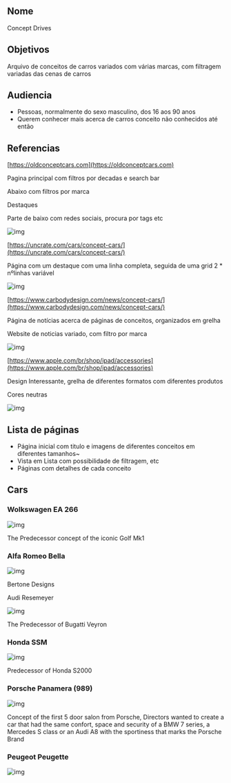 ## Nome

Concept Drives

## Objetivos

Arquivo de conceitos de carros variados com várias marcas, com filtragem variadas das cenas de carros

## Audiencia

- Pessoas, normalmente do sexo masculino, dos 16 aos 90 anos
- Querem conhecer mais acerca de carros conceito não conhecidos até então

## Referencias

[https://oldconceptcars.com](https://oldconceptcars.com)

Pagina principal com filtros por decadas e search bar

Abaixo com filtros por marca

Destaques

Parte de baixo com redes sociais, procura por tags etc

![img](PrintsPag/OldConceptCars.png)

[https://uncrate.com/cars/concept-cars/](https://uncrate.com/cars/concept-cars/)

Página com um destaque com uma linha completa, seguida de uma grid 2 * nºlinhas variável

![img](PrintsPag/Uncrate.png)

[https://www.carbodydesign.com/news/concept-cars/](https://www.carbodydesign.com/news/concept-cars/)

Página de notícias acerca de páginas de conceitos, organizados em grelha

Website de noticias variado, com filtro por marca

![img](PrintsPag/CarBody.png)

[https://www.apple.com/br/shop/ipad/accessories](https://www.apple.com/br/shop/ipad/accessories)

Design Interessante, grelha de diferentes formatos com diferentes produtos

Cores neutras

![img](https://file+.vscode-resource.vscode-cdn.net/c%3A/Users/DiogoPC/Desktop/5%20%C2%BA%20Ano/DW/PrintsPag/Apple.png)

## Lista de páginas

- Página inicial com titulo e imagens de diferentes conceitos em diferentes tamanhos~
- Vista em Lista com possibilidade de filtragem, etc
- Páginas com detalhes de cada conceito

## Cars

### Wolkswagen EA 266

![img](Carros/EA266.jpg)

The Predecessor concept of the iconic Golf Mk1


### Alfa Romeo Bella

![img](Carros/AlfaBella.jpg)

Bertone Designs



Audi Resemeyer

![img](Carros/audiRose.jpg)

The Predecessor of Bugatti Veyron

### Honda SSM

![img](Carros/HondaSSm.jpg)

Predecessor of Honda S2000


### Porsche Panamera (989)

![img](Carros/panamera.jpg)

Concept of the first 5 door salon from Porsche, Directors wanted to create a car that had the same confort, space and security of a BMW 7 series, a Mercedes S class or an Audi A8 with the sportiness that marks the Porsche Brand



### Peugeot Peugette

![img](Carros/PeugeotPeugette.jpg)
